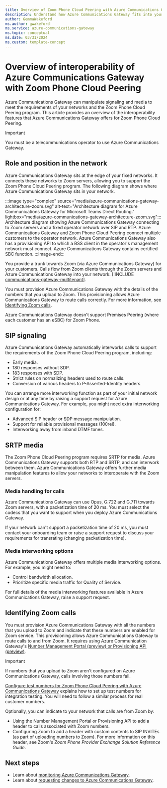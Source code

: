 ```yaml
---
title: Overview of Zoom Phone Cloud Peering with Azure Communications Gateway
description: Understand how Azure Communications Gateway fits into your fixed and mobile networks and into the Zoom Phone Cloud Peering program.
author: GemmaWakeford 
ms.author: gwakeford
ms.service: azure-communications-gateway
ms.topic: conceptual
ms.date: 03/31/2024
ms.custom: template-concept
---
```


# Overview of interoperability of Azure Communications Gateway with Zoom Phone Cloud Peering

Azure Communications Gateway can manipulate signaling and media to meet the requirements of your networks and the Zoom Phone Cloud Peering program. This article provides an overview of the interoperability features that Azure Communications Gateway offers for Zoom Phone Cloud Peering.

> [!IMPORTANT]
> You must be a telecommunications operator to use Azure Communications Gateway.

## Role and position in the network

Azure Communications Gateway sits at the edge of your fixed networks. It connects these networks to Zoom servers, allowing you to support the Zoom Phone Cloud Peering program. The following diagram shows where Azure Communications Gateway sits in your network.

:::image type="complex" source="media/azure-communications-gateway-architecture-zoom.svg" alt-text="Architecture diagram for Azure Communications Gateway for Microsoft Teams Direct Routing." lightbox="media/azure-communications-gateway-architecture-zoom.svg":::
    Architecture diagram showing Azure Communications Gateway connecting to Zoom servers and a fixed operator network over SIP and RTP. Azure Communications Gateway and Zoom Phone Cloud Peering connect multiple customers to the operator network. Azure Communications Gateway also has a provisioning API to which a BSS client in the operator's management network must connect. Azure Communications Gateway contains certified SBC function.
:::image-end:::

You provide a trunk towards Zoom (via Azure Communications Gateway) for your customers. Calls flow from Zoom clients through the Zoom servers and Azure Communications Gateway into your network. [!INCLUDE [communications-gateway-multitenant](includes/communications-gateway-multitenant.md)]. 

You must provision Azure Communications Gateway with the details of the numbers that you upload to Zoom. This provisioning allows Azure Communications Gateway to route calls correctly. For more information, see [Identifying Zoom calls](#identifying-zoom-calls).

Azure Communications Gateway doesn't support Premises Peering (where each customer has an eSBC) for Zoom Phone.

## SIP signaling

Azure Communications Gateway automatically interworks calls to support the requirements of the Zoom Phone Cloud Peering program, including:

- Early media.
- 180 responses without SDP.
- 183 responses with SDP.
- Strict rules on normalizing headers used to route calls.
- Conversion of various headers to P-Asserted-Identity headers.

You can arrange more interworking function as part of your initial network design or at any time by raising a support request for Azure Communications Gateway. For example, you might need extra interworking configuration for:

- Advanced SIP header or SDP message manipulation.
- Support for reliable provisional messages (100rel).
- Interworking away from inband DTMF tones.

## SRTP media

The Zoom Phone Cloud Peering program requires SRTP for media. Azure Communications Gateway supports both RTP and SRTP, and can interwork between them. Azure Communications Gateway offers further media manipulation features to allow your networks to interoperate with the Zoom servers.

### Media handling for calls

Azure Communications Gateway can use Opus, G.722 and G.711 towards Zoom servers, with a packetization time of 20 ms. You must select the codecs that you want to support when you deploy Azure Communications Gateway.

If your network can't support a packetization time of 20 ms, you must contact your onboarding team or raise a support request to discuss your requirements for transrating (changing packetization time).

### Media interworking options

Azure Communications Gateway offers multiple media interworking options. For example, you might need to:

- Control bandwidth allocation.
- Prioritize specific media traffic for Quality of Service.

For full details of the media interworking features available in Azure Communications Gateway, raise a support request.

## Identifying Zoom calls

You must provision Azure Communications Gateway with all the numbers that you upload to Zoom and indicate that these numbers are enabled for Zoom service. This provisioning allows Azure Communications Gateway to route calls to and from Zoom. It requires using Azure Communication Gateway's [Number Management Portal (preview) or Provisioning API (preview)](provisioning-platform.md).

> [!IMPORTANT]
> If numbers that you upload to Zoom aren't configured on Azure Communications Gateway, calls involving those numbers fail.
>
> [Configure test numbers for Zoom Phone Cloud Peering with Azure Communications Gateway](configure-test-numbers-zoom.md) explains how to set up test numbers for integration testing. You will need to follow a similar process for real customer numbers.

Optionally, you can indicate to your network that calls are from Zoom by:

- Using the Number Management Portal or Provisioning API to add a header to calls associated with Zoom numbers.
- Configuring Zoom to add a header with custom contents to SIP INVITEs (as part of uploading numbers to Zoom). For more information on this header, see Zoom's _Zoom Phone Provider Exchange Solution Reference Guide_.

## Next steps

- Learn about [monitoring Azure Communications Gateway](monitor-azure-communications-gateway.md).
- Learn about [requesting changes to Azure Communications Gateway](request-changes.md).
